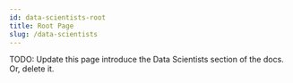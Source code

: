 ```yaml
---
id: data-scientists-root
title: Root Page
slug: /data-scientists
---
```


TODO: Update this page introduce the Data Scientists section of the docs. Or, delete it.
